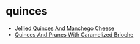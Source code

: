 # quinces

 * [Jellied Quinces And Manchego Cheese](../../index/j/jellied-quinces-and-manchego-cheese-104442.json)
 * [Quinces And Prunes With Caramelized Brioche](../../index/q/quinces-and-prunes-with-caramelized-brioche-105628.json)
